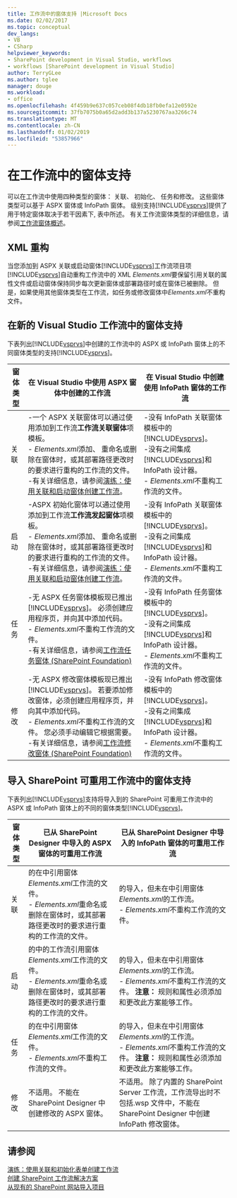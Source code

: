 ```yaml
---
title: 工作流中的窗体支持 |Microsoft Docs
ms.date: 02/02/2017
ms.topic: conceptual
dev_langs:
- VB
- CSharp
helpviewer_keywords:
- SharePoint development in Visual Studio, workflows
- workflows [SharePoint development in Visual Studio]
author: TerryGLee
ms.author: tglee
manager: douge
ms.workload:
- office
ms.openlocfilehash: 4f459b9e637c057ceb08f4db18fb0efa12e0592e
ms.sourcegitcommit: 37fb7075b0a65d2add3b137a5230767aa3266c74
ms.translationtype: MT
ms.contentlocale: zh-CN
ms.lasthandoff: 01/02/2019
ms.locfileid: "53857966"
---
```

# <a name="form-support-in-workflows"></a>在工作流中的窗体支持
  可以在工作流中使用四种类型的窗体： 关联、 初始化、 任务和修改。 这些窗体类型可以基于 ASPX 窗体或 InfoPath 窗体。 级别支持[!INCLUDE[vsprvs](../sharepoint/includes/vsprvs-md.md)]提供了用于特定窗体取决于若干因素下, 表中所述。 有关工作流窗体类型的详细信息，请参阅[工作流窗体概述](http://go.microsoft.com/fwlink/?LinkId=185228)。  
  
## <a name="xml-refactoring"></a>XML 重构
 当您添加到 ASPX 关联或启动窗体[!INCLUDE[vsprvs](../sharepoint/includes/vsprvs-md.md)]工作流项目项[!INCLUDE[vsprvs](../sharepoint/includes/vsprvs-md.md)]自动重构工作流中的 XML *Elements.xml*要保留引用关联的属性文件或启动窗体保持同步每次更新窗体或部署路径时或在窗体已被删除。 但是，如果使用其他窗体类型在工作流，如任务或修改窗体中*Elements.xml*不重构文件。  
  
## <a name="form-support-in-new-visual-studio-workflows"></a>在新的 Visual Studio 工作流中的窗体支持
 下表列出[!INCLUDE[vsprvs](../sharepoint/includes/vsprvs-md.md)]中创建的工作流中的 ASPX 或 InfoPath 窗体上的不同窗体类型的支持[!INCLUDE[vsprvs](../sharepoint/includes/vsprvs-md.md)]。  
  
|窗体类型|在 Visual Studio 中使用 ASPX 窗体中创建的工作流|在 Visual Studio 中创建使用 InfoPath 窗体的工作流|  
|---------------|---------------------------------------------------------|-----------------------------------------------------------------|  
|关联|-一个 ASPX 关联窗体可以通过使用添加到工作流**工作流关联窗体**项模板。<br />- *Elements.xml*添加、 重命名或删除在窗体时，或其部署路径更改时的要求进行重构的工作流的文件。<br />-有关详细信息，请参阅[演练：使用关联和启动窗体创建工作流](../sharepoint/walkthrough-creating-a-workflow-with-association-and-initiation-forms.md)。|-没有 InfoPath 关联窗体模板中的[!INCLUDE[vsprvs](../sharepoint/includes/vsprvs-md.md)]。<br />-没有之间集成[!INCLUDE[vsprvs](../sharepoint/includes/vsprvs-md.md)]和 InfoPath 设计器。<br />- *Elements.xml*不重构工作流的文件。|  
|启动|-ASPX 初始化窗体可以通过使用添加到工作流**工作流发起窗体**项模板。<br />- *Elements.xml*添加、 重命名或删除在窗体时，或其部署路径更改时的要求进行重构的工作流的文件。<br />-有关详细信息，请参阅[演练：使用关联和启动窗体创建工作流](../sharepoint/walkthrough-creating-a-workflow-with-association-and-initiation-forms.md)。|-没有 InfoPath 关联窗体模板中的[!INCLUDE[vsprvs](../sharepoint/includes/vsprvs-md.md)]。<br />-没有之间集成[!INCLUDE[vsprvs](../sharepoint/includes/vsprvs-md.md)]和 InfoPath 设计器。<br />- *Elements.xml*不重构工作流的文件。|  
|任务|-无 ASPX 任务窗体模板现已推出[!INCLUDE[vsprvs](../sharepoint/includes/vsprvs-md.md)]。 必须创建应用程序页，并向其中添加代码。<br />- *Elements.xml*不重构工作流的文件。<br />-有关详细信息，请参阅[工作流任务窗体 (SharePoint Foundation)](http://go.microsoft.com/fwlink/?LinkId=187674)|-没有 InfoPath 任务窗体模板中的[!INCLUDE[vsprvs](../sharepoint/includes/vsprvs-md.md)]。<br />-没有之间集成[!INCLUDE[vsprvs](../sharepoint/includes/vsprvs-md.md)]和 InfoPath 设计器。<br />- *Elements.xml*不重构工作流的文件。|  
|修改|-无 ASPX 修改窗体模板现已推出[!INCLUDE[vsprvs](../sharepoint/includes/vsprvs-md.md)]。 若要添加修改窗体，必须创建应用程序页，并向其中添加代码。<br />- *Elements.xml*不重构工作流的文件。 您必须手动编辑它根据需要。<br />-有关详细信息，请参阅[工作流修改窗体 (SharePoint Foundation)](http://go.microsoft.com/fwlink/?LinkId=187675)|-没有 InfoPath 修改窗体模板中的[!INCLUDE[vsprvs](../sharepoint/includes/vsprvs-md.md)]。<br />-没有之间集成[!INCLUDE[vsprvs](../sharepoint/includes/vsprvs-md.md)]和 InfoPath 设计器。<br />- *Elements.xml*不重构工作流的文件。|  
  
## <a name="form-support-in-imported-sharepoint-reusable-workflows"></a>导入 SharePoint 可重用工作流中的窗体支持
 下表列出[!INCLUDE[vsprvs](../sharepoint/includes/vsprvs-md.md)]支持将导入到的 SharePoint 可重用工作流中的 ASPX 或 InfoPath 窗体上的不同的窗体类型[!INCLUDE[vsprvs](../sharepoint/includes/vsprvs-md.md)]。  
  
|窗体类型|已从 SharePoint Designer 中导入的 ASPX 窗体的可重用工作流|已从 SharePoint Designer 中导入的 InfoPath 窗体的可重用工作流|  
|---------------|-------------------------------------------------------------------------------| - |  
|关联|的在中引用窗体*Elements.xml*工作流的文件。<br />- *Elements.xml*重命名或删除在窗体时，或其部署路径更改时的要求进行重构的工作流的文件。|的导入，但未在中引用窗体*Elements.xml*的工作流。<br />- *Elements.xml*不重构工作流的文件。|  
|启动|的中的工作流引用窗体*Elements.xml*工作流的文件。<br />- *Elements.xml*重命名或删除在窗体时，或其部署路径更改时的要求进行重构的工作流的文件。|的导入，但未在中引用窗体*Elements.xml*的工作流。<br />- *Elements.xml*不重构工作流的文件。 **注意：** 规则和属性必须添加和更改此方案能够工作。|  
|任务|的在中引用窗体*Elements.xml*工作流的文件。<br />- *Elements.xml*不重构工作流的文件。|的导入，但未在中引用窗体*Elements.xml*的工作流。<br />- *Elements.xml*不重构工作流的文件。 **注意：** 规则和属性必须添加和更改此方案能够工作。|  
|修改|不适用。 不能在 SharePoint Designer 中创建修改的 ASPX 窗体。|不适用。 除了内置的 SharePoint Server 工作流，工作流导出时不包括.wsp 文件中，不能在 SharePoint Designer 中创建 InfoPath 修改窗体。|  
  
## <a name="see-also"></a>请参阅
 [演练：使用关联和初始化表单创建工作流](../sharepoint/walkthrough-creating-a-workflow-with-association-and-initiation-forms.md)   
 [创建 SharePoint 工作流解决方案](../sharepoint/creating-sharepoint-workflow-solutions.md)   
 [从现有的 SharePoint 网站导入项目](../sharepoint/importing-items-from-an-existing-sharepoint-site.md)  
